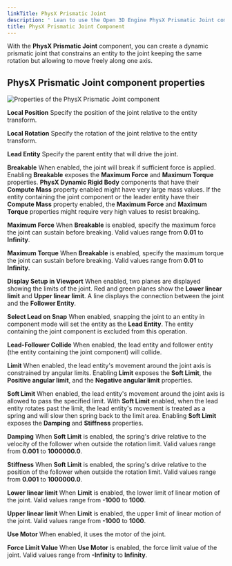 ```yaml
---
linkTitle: PhysX Prismatic Joint
description: ' Lean to use the Open 3D Engine PhysX Prismatic Joint component. '
title: PhysX Prismatic Joint Component
---
```




With the **PhysX Prismatic Joint** component, you can create a dynamic prismatic joint that constrains an entity to the joint keeping the same rotation but allowing to move freely along one axis.

## PhysX Prismatic Joint component properties 

![Properties of the PhysX Prismatic Joint component](/images/user-guide/physx/physx/ui-physx-prismatic-joint-component.png)

**Local Position**
Specify the position of the joint relative to the entity transform.

**Local Rotation**
Specify the rotation of the joint relative to the entity transform.

**Lead Entity**
Specify the parent entity that will drive the joint.

**Breakable**
When enabled, the joint will break if sufficient force is applied. Enabling **Breakable** exposes the **Maximum Force** and **Maximum Torque** properties.
**PhysX Dynamic Rigid Body** components that have their **Compute Mass** property enabled might have very large mass values. If the entity containing the joint component or the leader entity have their **Compute Mass** property enabled, the **Maximum Force** and **Maximum Torque** properties might require very high values to resist breaking.

**Maximum Force**
When **Breakable** is enabled, specify the maximum force the joint can sustain before breaking. Valid values range from **0.01** to **Infinity**.

**Maximum Torque**
When **Breakable** is enabled, specify the maximum torque the joint can sustain before breaking. Valid values range from **0.01** to **Infinity**.

**Display Setup in Viewport**
When enabled, two planes are displayed showing the limits of the joint. Red and green planes show the **Lower linear limit** and **Upper linear limit**. A line displays the connection between the joint and the **Follower Entity**.

**Select Lead on Snap**
When enabled, snapping the joint to an entity in component mode will set the entity as the **Lead Entity**. The entity containing the joint component is excluded from this operation.

**Lead-Follower Collide**
When enabled, the lead entity and follower entity (the entity containing the joint component) will collide.

**Limit**
When enabled, the lead entity's movement around the joint axis is constrained by angular limits. Enabling **Limit** exposes the **Soft Limit**, the **Positive angular limit**, and the **Negative angular limit** properties.

**Soft Limit**
When enabled, the lead entity's movement around the joint axis is allowed to pass the specified limit. With **Soft Limit** enabled, when the lead entity rotates past the limit, the lead entity's movement is treated as a spring and will slow then spring back to the limit area. Enabling **Soft Limit** exposes the **Damping** and **Stiffness** properties.

**Damping**
When **Soft Limit** is enabled, the spring's drive relative to the velocity of the follower when outside the rotation limit. Valid values range from **0.001** to **1000000.0**.

**Stiffness**
When **Soft Limit** is enabled, the spring's drive relative to the position of the follower when outside the rotation limit. Valid values range from **0.001** to **1000000.0**.

**Lower linear limit**
When **Limit** is enabled, the lower limit of linear motion of the joint. Valid values range from **-1000** to **1000**.

**Upper linear limit**
When **Limit** is enabled, the upper limit of linear motion of the joint. Valid values range from **-1000** to **1000**.

**Use Motor**
When enabled, it uses the motor of the joint.

**Force Limit Value**
When **Use Motor** is enabled, the force limit value of the joint. Valid values range from **-Infinity** to **Infinity**.
